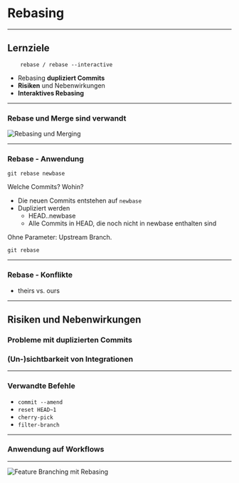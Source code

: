 # Rebasing

_________________________________________

## Lernziele

```
    rebase / rebase --interactive
```

 * Rebasing **dupliziert Commits**
 * **Risiken** und Nebenwirkungen
 * **Interaktives Rebasing**

_________________________________________

### Rebase und Merge sind verwandt

![Rebasing und Merging](11/rebasing-and-merging.png)

_________________________________________

### Rebase - Anwendung

    git rebase newbase

Welche Commits? Wohin?

 * Die neuen Commits entstehen auf `newbase`
 * Dupliziert werden
   - HEAD..newbase
   - Alle Commits in HEAD, die noch
     nicht in newbase enthalten sind

Ohne Parameter: Upstream Branch.

    git rebase

_________________________________________

### Rebase - Konflikte

 * theirs vs. ours

_________________________________________


## Risiken und Nebenwirkungen

### Probleme mit duplizierten Commits

### (Un-)sichtbarkeit von Integrationen

_________________________________________


### Verwandte Befehle

 * `commit --amend`
 * `reset HEAD~1`
 * `cherry-pick`
 * `filter-branch`


_________________________________________


### Anwendung auf **Workflows**

_________________________________________


![Feature Branching mit Rebasing](11/feature-branching-with-rebasing.png)
